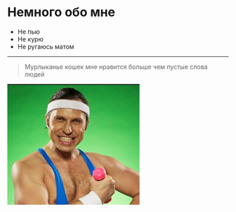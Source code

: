 # Немного обо мне
* Не пью
* Не курю
* Не ругаюсь матом
----
> Мурлыканье кошек мне нравится больше чем пустые слова людей

![](photo.jpg) 